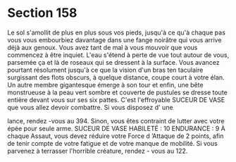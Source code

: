# Section 158

Le sol s'amollit de plus en plus sous vos pieds, jusqu'à ce qu'à
chaque pas vous vous embourbiez davantage dans une fange
noirâtre qui vous arrive déjà aux genoux. Vous avez tant de mal à
vous mouvoir que vous commencez à être inquiet. L'eau s'étend à
perte de vue tout autour de vous, parsemée ça et là de roseaux qui
se dressent à la surface. Vous avancez pourtant résolument jusqu'à
ce que la vision d'un bras ten taculaire surgissant des flots obscurs,
à quelque distance, coupe court à votre élan. Un autre membre
gigantesque émerge à son tour et enfin, une bête monstrueuse à la
peau vert sombre et couverte de pustules se dresse toute entière
devant vous sur ses six pattes. C'est l'effroyable SUCEUR DE
VASE que vous allez devoir combattre. Si vous disposez d' une

lance, rendez -vous au  394. Sinon, vous êtes contraint de lutter avec
votre épée pour seule arme.
SUCEUR DE VASE HABILETÉ : 10 ENDURANCE : 9
À chaque Assaut, vous devez réduire votre Force d ’Attaque de 2
points, afin de tenir compte de votre fatigue et de votre manque de
mobilité. Si vous parvenez à terrasser l'horrible créature, rendez -
vous au 122.